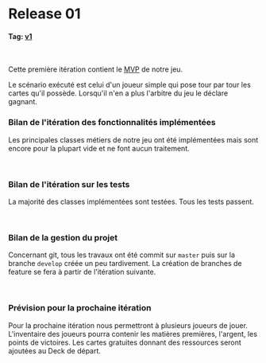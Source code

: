 # Release 01

#### Tag: [v1](https://github.com/uca-m1informatique-softeng/M1-S1-7W-teamrocket/tree/v1)
<br>

Cette première itération contient le [MVP](https://fr.wikipedia.org/wiki/Produit_minimum_viable) de notre jeu.

Le scénario exécuté est celui d'un joueur simple qui pose tour par tour les cartes qu'il possède.
Lorsqu'il n'en a plus l'arbitre du jeu le déclare gagnant.


### Bilan de l'itération des fonctionnalités implémentées
Les principales classes métiers de notre jeu ont été implémentées mais sont encore pour la plupart vide et ne font aucun traitement. 

<br>

### Bilan de l'itération sur les tests
La majorité des classes implémentées sont testées.
Tous les tests passent.

<br>

### Bilan de la gestion du projet
Concernant git, tous les travaux ont été commit sur `master` puis sur la branche `develop` créée un peu tardivement.
La création de branches de feature se fera à partir de l'itération suivante.

<br>

### Prévision pour la prochaine itération
Pour la prochaine itération nous permettront à plusieurs joueurs de jouer.
L'inventaire des joueurs pourra contenir les matières premières, l'argent, les points de victoires.
Les cartes gratuites donnant des ressources seront ajoutées au Deck de départ.
